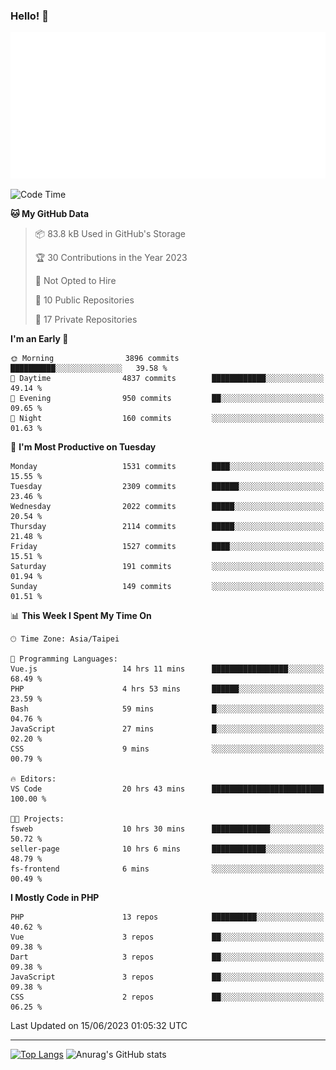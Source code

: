 ### Hello! 👋

![Metrics](/metrics.classic.svg)

<!--START_SECTION:waka-->
![Code Time](http://img.shields.io/badge/Code%20Time-297%20hrs%208%20mins-blue)

**🐱 My GitHub Data** 

> 📦 83.8 kB Used in GitHub's Storage 
 > 
> 🏆 30 Contributions in the Year 2023
 > 
> 🚫 Not Opted to Hire
 > 
> 📜 10 Public Repositories 
 > 
> 🔑 17 Private Repositories 
 > 
**I'm an Early 🐤** 

```text
🌞 Morning                3896 commits        ██████████░░░░░░░░░░░░░░░   39.58 % 
🌆 Daytime                4837 commits        ████████████░░░░░░░░░░░░░   49.14 % 
🌃 Evening                950 commits         ██░░░░░░░░░░░░░░░░░░░░░░░   09.65 % 
🌙 Night                  160 commits         ░░░░░░░░░░░░░░░░░░░░░░░░░   01.63 % 
```
📅 **I'm Most Productive on Tuesday** 

```text
Monday                   1531 commits        ████░░░░░░░░░░░░░░░░░░░░░   15.55 % 
Tuesday                  2309 commits        ██████░░░░░░░░░░░░░░░░░░░   23.46 % 
Wednesday                2022 commits        █████░░░░░░░░░░░░░░░░░░░░   20.54 % 
Thursday                 2114 commits        █████░░░░░░░░░░░░░░░░░░░░   21.48 % 
Friday                   1527 commits        ████░░░░░░░░░░░░░░░░░░░░░   15.51 % 
Saturday                 191 commits         ░░░░░░░░░░░░░░░░░░░░░░░░░   01.94 % 
Sunday                   149 commits         ░░░░░░░░░░░░░░░░░░░░░░░░░   01.51 % 
```


📊 **This Week I Spent My Time On** 

```text
🕑︎ Time Zone: Asia/Taipei

💬 Programming Languages: 
Vue.js                   14 hrs 11 mins      █████████████████░░░░░░░░   68.49 % 
PHP                      4 hrs 53 mins       ██████░░░░░░░░░░░░░░░░░░░   23.59 % 
Bash                     59 mins             █░░░░░░░░░░░░░░░░░░░░░░░░   04.76 % 
JavaScript               27 mins             █░░░░░░░░░░░░░░░░░░░░░░░░   02.20 % 
CSS                      9 mins              ░░░░░░░░░░░░░░░░░░░░░░░░░   00.79 % 

🔥 Editors: 
VS Code                  20 hrs 43 mins      █████████████████████████   100.00 % 

🐱‍💻 Projects: 
fsweb                    10 hrs 30 mins      █████████████░░░░░░░░░░░░   50.72 % 
seller-page              10 hrs 6 mins       ████████████░░░░░░░░░░░░░   48.79 % 
fs-frontend              6 mins              ░░░░░░░░░░░░░░░░░░░░░░░░░   00.49 % 
```

**I Mostly Code in PHP** 

```text
PHP                      13 repos            ██████████░░░░░░░░░░░░░░░   40.62 % 
Vue                      3 repos             ██░░░░░░░░░░░░░░░░░░░░░░░   09.38 % 
Dart                     3 repos             ██░░░░░░░░░░░░░░░░░░░░░░░   09.38 % 
JavaScript               3 repos             ██░░░░░░░░░░░░░░░░░░░░░░░   09.38 % 
CSS                      2 repos             ██░░░░░░░░░░░░░░░░░░░░░░░   06.25 % 
```




 Last Updated on 15/06/2023 01:05:32 UTC
<!--END_SECTION:waka-->

<hr>

<span style="display:inline-block">[![Top Langs](https://github-readme-stats.vercel.app/api/top-langs/?username=maureendadap&layout=compact&theme=transparent)](https://github.com/anuraghazra/github-readme-stats)</span>
<span style="display:inline-block">![Anurag's GitHub stats](https://github-readme-stats.vercel.app/api?username=maureendadap&show_icons=true&theme=transparent&count_private=true)</span>

<!--
**MaureenDadap/maureendadap** is a ✨ _special_ ✨ repository because its `README.md` (this file) appears on your GitHub profile.

Here are some ideas to get you started:

- 🔭 I’m currently working on ...
- 🌱 I’m currently learning ...
- 👯 I’m looking to collaborate on ...
- 🤔 I’m looking for help with ...
- 💬 Ask me about ...
- 📫 How to reach me: ...
- 😄 Pronouns: ...
- ⚡ Fun fact: ...
-->
